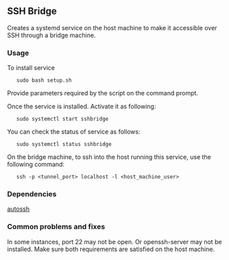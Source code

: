 ## SSH Bridge

Creates a systemd service on the host machine to make it accessible over SSH through a bridge machine.

### Usage

To install service

```
   sudo bash setup.sh
```

Provide parameters required by the script on the command prompt.

Once the service is installed. Activate it as following:

```
   sudo systemctl start sshbridge
```

You can check the status of service as follows:

```
   sudo systemctl status sshbridge
```

On the bridge machine, to ssh into the host running this service, use the following command:

```
   ssh -p <tunnel_port> localhost -l <host_machine_user>
```

### Dependencies

[autossh](https://linux.die.net/man/1/autossh)

### Common problems and fixes

In some instances, port 22 may not be open. Or openssh-server may not be installed. Make sure both requirements are satisfied on the host machine.
